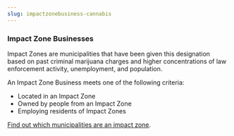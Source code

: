 ```yaml
---
slug: impactzonebusiness-cannabis
---
```


### Impact Zone Businesses

Impact Zones are municipalities that have been given this designation based on past criminal marijuana charges and higher concentrations of law enforcement activity, unemployment, and population.

An Impact Zone Business meets one of the following criteria:

- Located in an Impact Zone
- Owned by people from an Impact Zone
- Employing residents of Impact Zones

[Find out which municipalities are an impact zone](https://www.nj.gov/cannabis/businesses/priority-applications/impact-zones.shtml).
